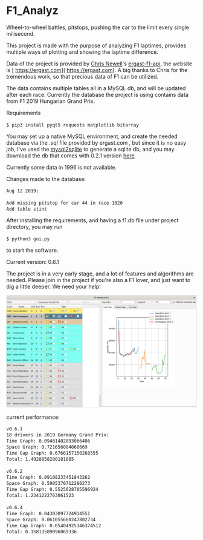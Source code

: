 # F1_Analyz

Wheel-to-wheel battles, pitstops, pushing the car to the limit every single milisecond.


This project is made with the purpose of analyzing F1 laptimes, provides multiple ways of plotting and showing the laptime difference.

Data of the project is provided by [ Chris Newell](https://github.com/jcnewell)'s [ergast-f1-api](https://github.com/jcnewell/ergast-f1-api),
the website is [	https://ergast.com](	https://ergast.com). A big thanks to Chris for the tremendous work, so that precious data of F1 can be utilized.

The data contains multiple tables all in a MySQL db, and will be updated after each race. Currently the database the project is using contains data from F1 2019 Hungarian Grand Prix.

Requirements

`$ pip3 install pyqt5 requests matplotlib bitarray`

You may set up a native MySQL environment, and create the needed database via the .sql file provided by ergast.com , but since it is no easy job, I've used the [mysql2sqlite](https://github.com/dumblob/mysql2sqlite) to generate a sqlite db, and you may download the db that comes with 0.2.1 version
[here](https://github.com/Hycdog/F1_Analyz/releases/download/v0.5.5/f1.db).

Currently some data in 1996 is not available.


Changes made to the database:

    
    Aug 12 2019:

    Add missing pitstop for car 44 in race 1020
    Add table stint

After installing the requirements, and having a f1.db file under project directory, you may run

`$ python3 gui.py`
   
to start the software.

Current version: 0.6.1 

The project is in a very early stage, and a lot of features and algorithms are needed. Please join in the project if you're also a F1 lover, and just want to dig a little deeper. We need your help!

![Screenshot not yet loaded](https://github.com/Hycdog/img_folder/blob/master/Screenshot%20from%202019-08-13%2008-59-31.png)

current performance:
    
    v0.6.1
    18 drivers in 2019 Germany Grand Prix:
    Time Graph: 0.09461402893066406
    Space Graph: 0.721656084060669
    Time Gap Graph: 0.6766157150268555
    Total: 1.4928858280181885

    v0.6.2
    Time Graph: 0.09108233451843262
    Space Graph: 0.5905370712280273
    Time Gap Graph: 0.5525028705596924
    Total: 1.2341222763061523
    
    v0.6.4
    Time Graph: 0.04303097724914551
    Space Graph: 0.061055660247802734
    Time Gap Graph: 0.05404925346374512
    Total: 0.15813589096069336